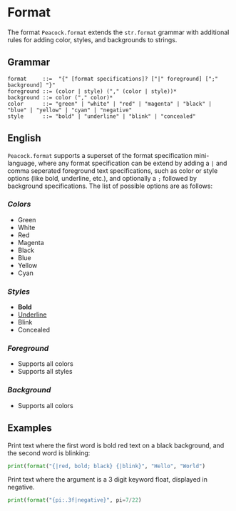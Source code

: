 # Format
The format `Peacock.format` extends the `str.format` grammar with additional rules for adding color, styles, and backgrounds to strings. 

## Grammar
```
format     ::=  "{" [format specifications]? ["|" foreground] [";" background] "}"
foreground ::= (color | style) ("," (color | style))* 
background ::= color ("," color)* 
color      ::= "green" | "white" | "red" | "magenta" | "black" | "blue" | "yellow" | "cyan" | "negative"
style      ::= "bold" | "underline" | "blink" | "concealed"
```
## English
`Peacock.format` supports a superset of the format specification mini-language, where any format specification can be extend by adding a `|` and comma seperated foreground text specifications, such as color or style options (like bold, underline, etc.), and optionally a `;` followed by background specifications. The list of possible options are as follows:

### _Colors_
* Green
* White
* Red
* Magenta 
* Black
* Blue
* Yellow
* Cyan

### _Styles_
* **Bold**
* <u>Underline</u>
* Blink
* Concealed
 
### _Foreground_
 * Supports all colors
 * Supports all styles

 
### _Background_
 * Supports all colors

## Examples

Print text where the first word is bold red text on a black background, and the second word is blinking:

```python
print(format("{|red, bold; black} {|blink}", "Hello", "World")
```

Print text where the argument is a 3 digit keyword float, displayed in negative. 

```python
print(format("{pi:.3f|negative}", pi=7/22)
```